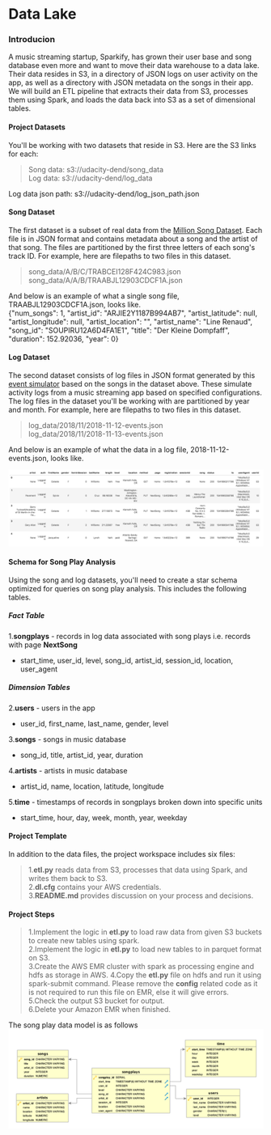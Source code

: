 # Data Lake

### Introducion
A music streaming startup, Sparkify, has grown their user base and song database even more and want to move their data warehouse to a data lake. Their data resides in S3, in a directory of JSON logs on user activity on the app, as well as a directory with JSON metadata on the songs in their app.  
We will build an ETL pipeline that extracts their data from S3, processes them using Spark, and loads the data back into S3 as a set of dimensional tables.  

#### Project Datasets
You'll be working with two datasets that reside in S3. Here are the S3 links for each:
> Song data: s3://udacity-dend/song_data  
> Log data: s3://udacity-dend/log_data  

Log data json path: s3://udacity-dend/log_json_path.json

#### Song Dataset
The first dataset is a subset of real data from the [Million Song Dataset](https://labrosa.ee.columbia.edu/millionsong/). Each file is in JSON format and contains metadata about a song and the artist of that song. The files are partitioned by the first three letters of each song's track ID. For example, here are filepaths to two files in this dataset.  
> song_data/A/B/C/TRABCEI128F424C983.json
> song_data/A/A/B/TRAABJL12903CDCF1A.json

And below is an example of what a single song file, TRAABJL12903CDCF1A.json, looks like.  
    {"num_songs": 1, "artist_id": "ARJIE2Y1187B994AB7", "artist_latitude": null, "artist_longitude": null, "artist_location": "", "artist_name": "Line Renaud", "song_id": "SOUPIRU12A6D4FA1E1", "title": "Der Kleine Dompfaff", "duration": 152.92036, "year": 0}  

#### Log Dataset
The second dataset consists of log files in JSON format generated by this [event simulator](https://github.com/Interana/eventsim) based on the songs in the dataset above. These simulate activity logs from a music streaming app based on specified configurations.  
The log files in the dataset you'll be working with are partitioned by year and month. For example, here are filepaths to two files in this dataset.  
> log_data/2018/11/2018-11-12-events.json  
> log_data/2018/11/2018-11-13-events.json  

And below is an example of what the data in a log file, 2018-11-12-events.json, looks like.  

![Log data file](log-data.png "Log data file")  


#### Schema for Song Play Analysis
Using the song and log datasets, you'll need to create a star schema optimized for queries on song play analysis. This includes the following tables.  
##### Fact Table
1.**songplays** - records in log data associated with song plays i.e. records with page **NextSong** 
- start_time, user_id, level, song_id, artist_id, session_id, location, user_agent  

##### Dimension Tables
2.**users** - users in the app
- user_id, first_name, last_name, gender, level

3.**songs** - songs in music database  
- song_id, title, artist_id, year, duration  

4.**artists** - artists in music database  
-  artist_id, name, location, latitude, longitude  

5.**time** - timestamps of records in songplays broken down into specific units  
- start_time, hour, day, week, month, year, weekday  


#### Project Template
In addition to the data files, the project workspace includes six files:

> 1.**etl.py** reads data from S3, processes that data using Spark, and writes them back to S3.  
> 2.**dl.cfg** contains your AWS credentials.  
> 3.**README.md** provides discussion on your process and decisions.  


#### Project Steps
> 1.Implement the logic in **etl.py** to load raw data from given S3 buckets to create new tables using spark.  
> 2.Implement the logic in **etl.py** to load new tables to in parquet format on S3.  
> 3.Create the AWS EMR cluster with spark as processing engine and hdfs as storage in AWS. 
> 4.Copy the **etl.py** file on hdfs and run it using spark-submit command. Please remove the **config** related code as it is not required to run this file on EMR, else it will give errors.  
> 5.Check the output S3 bucket for output.  
> 6.Delete your Amazon EMR when finished.  

The song play data model is as follows
![Song ERD file](Song_ERD.png "Song ERD file")
